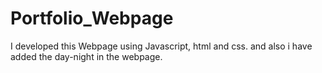 # Portfolio_Webpage
I developed this Webpage using Javascript, html and css.
and also i have added the day-night in the webpage. 
